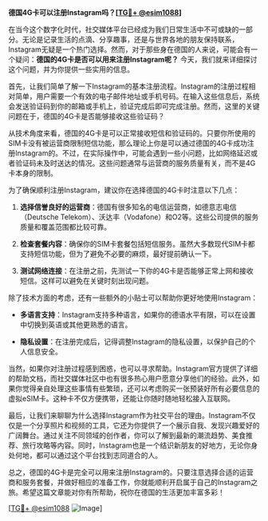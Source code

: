 **德国4G卡可以注册Instagram吗？[[TG💪+ @esim1088](https://t.me/s/esim1088)]**

在当今这个数字化时代，社交媒体平台已经成为我们日常生活中不可或缺的一部分。无论是记录生活的点滴、分享趣事，还是与世界各地的朋友保持联系，Instagram无疑是一个热门选择。然而，对于那些身在德国的人来说，可能会有一个疑问：**德国的4G卡是否可以用来注册Instagram呢？** 今天，我们就来详细探讨这个问题，并为你提供一些实用的信息。

首先，让我们简单了解一下Instagram的基本注册流程。Instagram的注册过程相对简单，用户需要一个有效的电子邮件地址或手机号码。在输入这些信息后，系统会发送验证码到你的邮箱或手机上，验证完成后即可完成注册。然而，这里的关键问题在于，德国的4G卡是否能够接收这些验证码？

从技术角度来看，德国的4G卡是可以正常接收短信和验证码的。只要你所使用的SIM卡没有被运营商限制短信功能，那么理论上你是可以通过德国的4G卡成功注册Instagram的。不过，在实际操作中，可能会遇到一些小问题，比如网络延迟或者验证码未及时送达的情况。这些问题通常与运营商的服务质量有关，而不是4G卡本身的限制。

为了确保顺利注册Instagram，建议你在选择德国的4G卡时注意以下几点：

1. **选择信誉良好的运营商**：德国有很多知名的电信运营商，如德意志电信（Deutsche Telekom）、沃达丰（Vodafone）和O2等。这些公司提供的服务质量和覆盖范围都比较可靠。
   
2. **检查套餐内容**：确保你的SIM卡套餐包括短信服务。虽然大多数现代SIM卡都支持短信功能，但为了避免不必要的麻烦，最好提前确认一下。

3. **测试网络连接**：在注册之前，先测试一下你的4G卡是否能够正常上网和接收短信。这样可以避免在关键时刻出现问题。

除了技术方面的考虑，还有一些额外的小贴士可以帮助你更好地使用Instagram：

- **多语言支持**：Instagram支持多种语言，如果你的德语水平有限，可以在设置中切换到英语或其他更熟悉的语言。
  
- **隐私设置**：在注册完成后，记得调整Instagram的隐私设置，以保护自己的个人信息安全。

当然，如果你对注册过程感到困惑，也可以寻求帮助。Instagram官方提供了详细的帮助文档，而社交媒体社区中也有很多热心用户愿意分享他们的经验。此外，如果你觉得亲自处理这些事情有些繁琐，还可以考虑购买一张预装好所有必要信息的虚拟eSIM卡。这种卡不仅方便携带，还能让你随时随地轻松接入互联网。

最后，让我们来聊聊为什么选择Instagram作为社交平台的理由。Instagram不仅仅是一个分享照片和视频的工具，它还为你提供了一个展示自我、发现兴趣爱好的广阔舞台。通过关注不同领域的创作者，你可以了解到最新的潮流趋势、美食推荐、旅行攻略等内容。同时，Instagram也是一个结识新朋友的好地方，无论你身处何地，都可以通过这个平台找到志同道合的人。

总之，德国的4G卡是完全可以用来注册Instagram的。只要注意选择合适的运营商和服务套餐，并做好相应的准备工作，你就能顺利开启属于自己的Instagram之旅。希望这篇文章能对你有所帮助，祝你在德国的生活更加丰富多彩！

[[TG💪+ @esim1088](https://t.me/s/esim1088) ![Image](https://i.postimg.cc/4NQfJmqS/Snipaste-2025-05-13-00-14-12.png)]